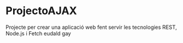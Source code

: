 # ProjectoAJAX
Projecte per crear una aplicació web fent servir les tecnologies REST, Node.js i Fetch eudald gay
